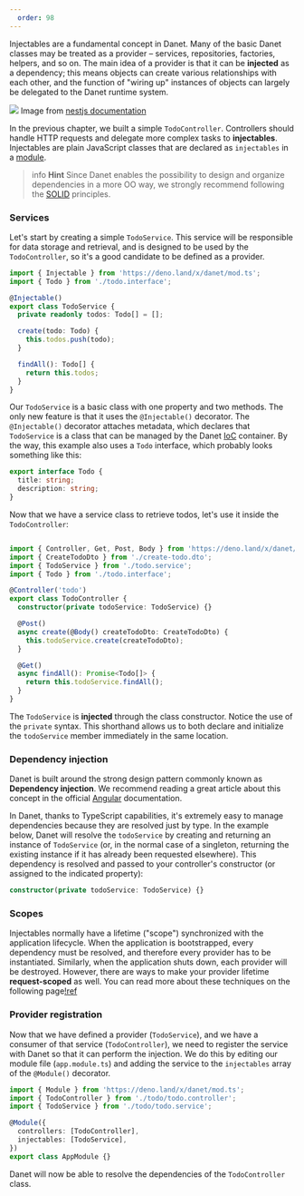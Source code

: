 ```yaml
---
  order: 98
---
```



Injectables are a fundamental concept in Danet. Many of the basic Danet classes may be treated as a provider – services, repositories, factories, helpers, and so on. The main idea of a provider is that it can be **injected** as a dependency; this means objects can create various relationships with each other, and the function of "wiring up" instances of objects can largely be delegated to the Danet runtime system.

![](https://docs.nestjs.com/assets/Components_1.png)
Image from [nestjs documentation](https://docs.nestjs.com/providers)

In the previous chapter, we built a simple `TodoController`. Controllers should handle HTTP requests and delegate more complex tasks to **injectables**. Injectables are plain JavaScript classes that are declared as `injectables` in a [module](/modules).

> info **Hint** Since Danet enables the possibility to design and organize dependencies in a more OO way, we strongly recommend following the [SOLID](https://en.wikipedia.org/wiki/SOLID) principles.

### Services

Let's start by creating a simple `TodoService`. This service will be responsible for data storage and retrieval, and is designed to be used by the `TodoController`, so it's a good candidate to be defined as a provider.

```ts todo.service.ts
import { Injectable } from 'https://deno.land/x/danet/mod.ts';
import { Todo } from './todo.interface';

@Injectable()
export class TodoService {
  private readonly todos: Todo[] = [];

  create(todo: Todo) {
    this.todos.push(todo);
  }

  findAll(): Todo[] {
    return this.todos;
  }
}
```

Our `TodoService` is a basic class with one property and two methods. The only new feature is that it uses the `@Injectable()` decorator. The `@Injectable()` decorator attaches metadata, which declares that `TodoService`  is a class that can be managed by the Danet [IoC](https://en.wikipedia.org/wiki/Inversion_of_control) container. By the way, this example also uses a `Todo` interface, which probably looks something like this:

```ts todo.interface
export interface Todo {
  title: string;
  description: string;
}
```

Now that we have a service class to retrieve todos, let's use it inside the `TodoController`:

```ts todo.controller

import { Controller, Get, Post, Body } from 'https://deno.land/x/danet/mod.ts';
import { CreateTodoDto } from './create-todo.dto';
import { TodoService } from './todo.service';
import { Todo } from './todo.interface';

@Controller('todo')
export class TodoController {
  constructor(private todoService: TodoService) {}

  @Post()
  async create(@Body() createTodoDto: CreateTodoDto) {
    this.todoService.create(createTodoDto);
  }

  @Get()
  async findAll(): Promise<Todo[]> {
    return this.todoService.findAll();
  }
}
```

The `TodoService` is **injected** through the class constructor. Notice the use of the `private` syntax. This shorthand allows us to both declare and initialize the `todoService` member immediately in the same location.

### Dependency injection

Danet is built around the strong design pattern commonly known as **Dependency injection**. We recommend reading a great article about this concept in the official [Angular](https://angular.io/guide/dependency-injection) documentation.

In Danet, thanks to TypeScript capabilities, it's extremely easy to manage dependencies because they are resolved just by type. In the example below, Danet will resolve the `todoService` by creating and returning an instance of `TodoService` (or, in the normal case of a singleton, returning the existing instance if it has already been requested elsewhere). This dependency is resolved and passed to your controller's constructor (or assigned to the indicated property):

```ts
constructor(private todoService: TodoService) {}
```

### Scopes

Injectables normally have a lifetime ("scope") synchronized with the application lifecycle. When the application is bootstrapped, every dependency must be resolved, and therefore every provider has to be instantiated. Similarly, when the application shuts down, each provider will be destroyed. However, there are ways to make your provider lifetime **request-scoped** as well. 
You can read more about these techniques on the following page[!ref](/overview/injection-scopes.md)

[//]: # (### Custom injectables)

[//]: # ()
[//]: # (Danet has a built-in inversion of control &#40;"IoC"&#41; container that resolves relationships between injectables. This feature underlies the dependency injection feature described above, but is in fact far more powerful than what we've described so far. There are several ways to define a provider: you can use plain values, classes, and either asynchronous or synchronous factories. More examples are provided [here]&#40;/fundamentals/dependency-injection&#41;.)

### Provider registration

Now that we have defined a provider (`TodoService`), and we have a consumer of that service (`TodoController`), we need to register the service with Danet so that it can perform the injection. We do this by editing our module file (`app.module.ts`) and adding the service to the `injectables` array of the `@Module()` decorator.

```ts app.module
import { Module } from 'https://deno.land/x/danet/mod.ts';
import { TodoController } from './todo/todo.controller';
import { TodoService } from './todo/todo.service';

@Module({
  controllers: [TodoController],
  injectables: [TodoService],
})
export class AppModule {}
```

Danet will now be able to resolve the dependencies of the `TodoController` class.
